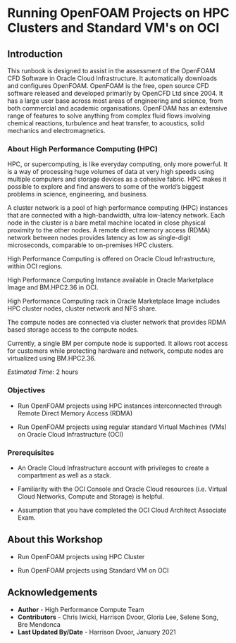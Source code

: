 # Running OpenFOAM Projects on HPC Clusters and Standard VM's on OCI

## Introduction

This runbook is designed to assist in the assessment of the OpenFOAM CFD Software in Oracle Cloud Infrastructure. It automatically downloads and configures OpenFOAM. OpenFOAM is the free, open source CFD software released and developed primarily by OpenCFD Ltd since 2004. It has a large user base across most areas of engineering and science, from both commercial and academic organisations. OpenFOAM has an extensive range of features to solve anything from complex fluid flows involving chemical reactions, turbulence and heat transfer, to acoustics, solid mechanics and electromagnetics.

### About High Performance Computing (HPC)

HPC, or supercomputing, is like everyday computing, only more powerful. It is a way of processing huge volumes of data at very high speeds using multiple computers and storage devices as a cohesive fabric. HPC makes it possible to explore and find answers to some of the world’s biggest problems in science, engineering, and business.

A cluster network is a pool of high performance computing (HPC) instances that are connected with a high-bandwidth, ultra low-latency network. Each node in the cluster is a bare metal machine located in close physical proximity to the other nodes. A remote direct memory access (RDMA) network between nodes provides latency as low as single-digit microseconds, comparable to on-premises HPC clusters.

High Performance Computing is offered on Oracle Cloud Infrastructure, within OCI regions.

High Performance Computing Instance available in Oracle Marketplace Image and BM.HPC2.36 in OCI.

High Performance Computing rack in Oracle Marketplace Image includes HPC cluster nodes, cluster network and NFS share.

The compute nodes are connected via cluster network that provides RDMA based storage access to the compute nodes.

Currently, a single BM per compute node is supported. It allows root access for customers while protecting hardware and network, compute nodes are virtualized using BM.HPC2.36.

*Estimated Time*: 2 hours

### Objectives

* Run OpenFOAM projects using HPC instances interconnected through Remote Direct Memory Access (RDMA)

* Run OpenFOAM projects using regular standard Virtual Machines (VMs) on Oracle Cloud Infrastructure (OCI)

### Prerequisites

- An Oracle Cloud Infrastructure account with privileges to create a compartment as well as a stack.

- Familiarity with the OCI Console and Oracle Cloud resources (i.e. Virtual Cloud Networks, Compute and Storage) is helpful.

- Assumption that you have completed the OCI Cloud Architect Associate Exam.

## About this Workshop

- Run OpenFOAM projects using HPC Cluster

- Run OpenFOAM projects using Standard VM on OCI

## Acknowledgements

* **Author** - High Performance Compute Team
* **Contributors** -  Chris Iwicki, Harrison Dvoor, Gloria Lee, Selene Song, Bre Mendonca
* **Last Updated By/Date** - Harrison Dvoor, January 2021
